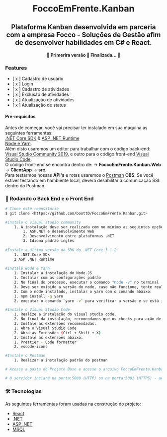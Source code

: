 <h1 align="center">FoccoEmFrente.Kanban</h1>

<h2 align="center">  Plataforma Kanban desenvolvida em parceria com a empresa Focco - Soluções de Gestão afim de desenvolver habilidades em C# e React.</h2>
<h4 align="center"> 
	🚧  Primerira versão 🚀 Finalizada...  🚧
</h4>

### Features

- [ x ] Cadastro de usuário
- [ x ] Login
- [ x ] Cadastro de atividades
- [ x ] Exclusão de atividades
- [ x ] Atualização de atividades
- [ x ] Atualização de status

#### Pré-requisitos

Antes de começar, você vai precisar ter instalado em sua máquina as seguintes ferramentas:
</br> [.NET Core SDK]( https://download.visualstudio.microsoft.com/download/pr/56131147-65ea-47d6-a945-b0296c86e510/44b43b7cb27d55081e650b9a4188a419/dotnet-sdk-3.1.201-win-x64.exe) & [ASP .NET Runtime]( https://cdn.discordapp.com/attachments/617117168424845356/866815026346459156/aspnetcore-runtime-3.1.16-win-x64.exe)
</br>[Node e Yarn](https://nodejs.org/download/release/v12.8.1/node-v12.8.1-x64.msi). 
</br>Além disto usaremos um editor para trabalhar com o código back-end: [Visual Studio Community 2019](https://visualstudio.microsoft.com/pt-br/thank-you-downloading-visual-studio/?sku=Community&rel=16), e outro para o código front-end [Visual Studio Code](https://code.visualstudio.com/).
</br> O código front-end se encontra dentro de: -> <b>FoccoEmFrente.Kanban.Web</b> -> <b>ClientApp</b> -> <b>src</b>.
</br> Para testarmos nossas <b>API's</b> e rotas usaremos o [Postman](https://dl.pstmn.io/download/latest/win64) <b>OBS</b>: Se você estiver testando em hambiente local, deverá desabilitar a comunicação SSL dentro do Postman.

### 🎲 Rodando o Back End e o Front End

```bash
# Clone este repositório
$ git clone <https://github.com/boottD/FoccoEmFrente.Kanban.git>

#instale o visual studio community
	1. A instalação deve ser realizada com no mínimo as seguintes opções:
		1. ASP.NET e desenvolvimento Web
		2. Desenvolvimento entre plataformas .NET
		3. Idioma padrão inglês
		
#Instale a última versão do SDK do .NET Core 3.1.2
	1. .NET Core SDk 
	2 ASP .NET Runtime
	
#Instale Node e Yarn
	1. Instalar a instalação do Node.JS
	1. Instalar com as configurações padrão
	2. No final do processo, executar o comando "node -v" no terminal
	3. Deve ser exibido a versão do node, caso não funcione, tente realizar a instalação novamente e verifique se o path do node está nas variáveis de ambiente
	2. Com o node instalado, instalar o yarn com o comando abaixo:
	1. npm install -g yarn
	2. executar o comando `yarn -v` para verificar a versão e se está instalado corretamente

#Instale o Visual Studio Code
	1. Realize a instalação do visual studio code.
	2. No final da instalação, recomendamos que os checks para ação de "Abrir o Code" pelo Windows Explorer sejam selecionados.
	3. Instale as extensões recomendadas: 
	1. Abra o Visual Studio Code
	2. Abra as Extensões (Ctrl + Shift + X)
	3. Instale as extensões abaixo:
	1. Prettier - Code formatter
	2. vscode-icons

#Instale o Postman
	1. Realizar a instalação padrão do postman

# Acesse a pasta do Projeto Base e acesse o arquivo FoccoEmFrente.Kanban.sln Ou abra este projeto/solução de dentro do Visual Studio Community 2019

# O servidor inciará na porta:5000 (HTTP) ou na porta:5001 (HTTPS) - acesse <http://localhost:porta>

```
### 🛠 Tecnologias

As seguintes ferramentas foram usadas na construção do projeto:

- [React](https://pt-br.reactjs.org/)
- [.NET](https://docs.microsoft.com/en-us/dotnet/)
- [ASP .NET](https://docs.microsoft.com/en-us/aspnet/core/?view=aspnetcore-5.0)
- [MSQL](https://www.mysql.com/)
